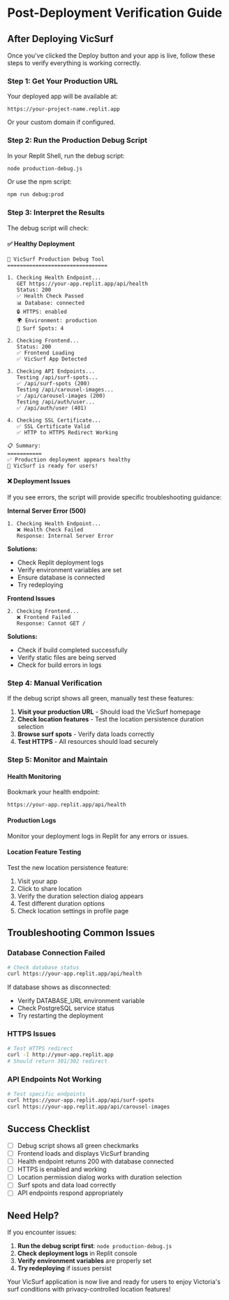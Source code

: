 # Post-Deployment Verification Guide

## After Deploying VicSurf

Once you've clicked the Deploy button and your app is live, follow these steps to verify everything is working correctly.

### Step 1: Get Your Production URL

Your deployed app will be available at:
```
https://your-project-name.replit.app
```

Or your custom domain if configured.

### Step 2: Run the Production Debug Script

In your Replit Shell, run the debug script:

```bash
node production-debug.js
```

Or use the npm script:
```bash
npm run debug:prod
```

### Step 3: Interpret the Results

The debug script will check:

#### ✅ **Healthy Deployment**
```
🚀 VicSurf Production Debug Tool
================================

1. Checking Health Endpoint...
   GET https://your-app.replit.app/api/health
   Status: 200
   ✅ Health Check Passed
   📊 Database: connected
   🔒 HTTPS: enabled
   🌍 Environment: production
   📍 Surf Spots: 4

2. Checking Frontend...
   Status: 200
   ✅ Frontend Loading
   ✅ VicSurf App Detected

3. Checking API Endpoints...
   Testing /api/surf-spots...
   ✅ /api/surf-spots (200)
   Testing /api/carousel-images...
   ✅ /api/carousel-images (200)
   Testing /api/auth/user...
   ✅ /api/auth/user (401)

4. Checking SSL Certificate...
   ✅ SSL Certificate Valid
   ✅ HTTP to HTTPS Redirect Working

📋 Summary:
===========
✅ Production deployment appears healthy
🎉 VicSurf is ready for users!
```

#### ❌ **Deployment Issues**

If you see errors, the script will provide specific troubleshooting guidance:

**Internal Server Error (500)**
```
1. Checking Health Endpoint...
   ❌ Health Check Failed
   Response: Internal Server Error
```

**Solutions:**
- Check Replit deployment logs
- Verify environment variables are set
- Ensure database is connected
- Try redeploying

**Frontend Issues**
```
2. Checking Frontend...
   ❌ Frontend Failed
   Response: Cannot GET /
```

**Solutions:**
- Check if build completed successfully
- Verify static files are being served
- Check for build errors in logs

### Step 4: Manual Verification

If the debug script shows all green, manually test these features:

1. **Visit your production URL** - Should load the VicSurf homepage
2. **Check location features** - Test the location persistence duration selection
3. **Browse surf spots** - Verify data loads correctly
4. **Test HTTPS** - All resources should load securely

### Step 5: Monitor and Maintain

#### Health Monitoring
Bookmark your health endpoint:
```
https://your-app.replit.app/api/health
```

#### Production Logs
Monitor your deployment logs in Replit for any errors or issues.

#### Location Feature Testing
Test the new location persistence feature:
1. Visit your app
2. Click to share location
3. Verify the duration selection dialog appears
4. Test different duration options
5. Check location settings in profile page

## Troubleshooting Common Issues

### Database Connection Failed
```bash
# Check database status
curl https://your-app.replit.app/api/health
```

If database shows as disconnected:
- Verify DATABASE_URL environment variable
- Check PostgreSQL service status
- Try restarting the deployment

### HTTPS Issues
```bash
# Test HTTPS redirect
curl -I http://your-app.replit.app
# Should return 301/302 redirect
```

### API Endpoints Not Working
```bash
# Test specific endpoints
curl https://your-app.replit.app/api/surf-spots
curl https://your-app.replit.app/api/carousel-images
```

## Success Checklist

- [ ] Debug script shows all green checkmarks
- [ ] Frontend loads and displays VicSurf branding
- [ ] Health endpoint returns 200 with database connected
- [ ] HTTPS is enabled and working
- [ ] Location permission dialog works with duration selection
- [ ] Surf spots and data load correctly
- [ ] API endpoints respond appropriately

## Need Help?

If you encounter issues:

1. **Run the debug script first**: `node production-debug.js`
2. **Check deployment logs** in Replit console
3. **Verify environment variables** are properly set
4. **Try redeploying** if issues persist

Your VicSurf application is now live and ready for users to enjoy Victoria's surf conditions with privacy-controlled location features!